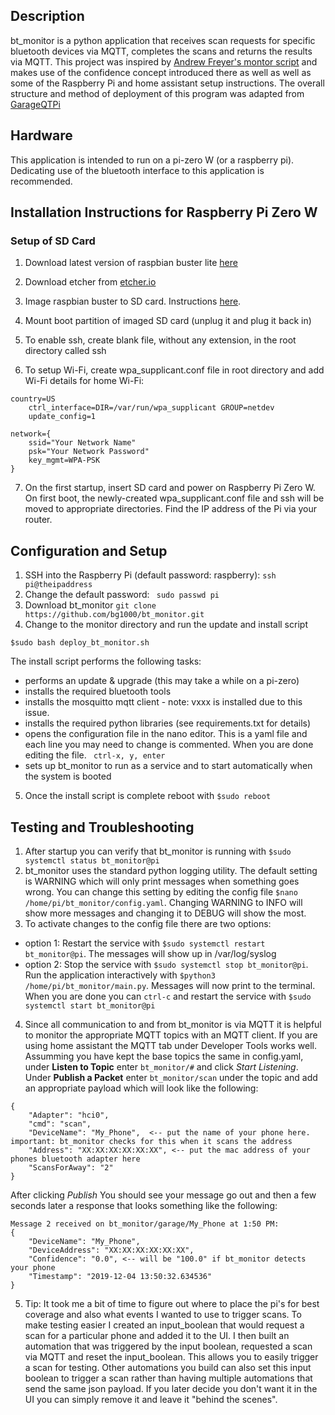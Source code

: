 ## Description

bt_monitor is a python application that receives scan requests for specific bluetooth devices via MQTT, completes the scans and returns the results via MQTT. This project was inspired by [Andrew Freyer's montor script](https://github.com/andrewjfreyer/monitor) and makes use of the confidence concept introduced there as well as well as some of the Raspberry Pi and home assistant setup instructions. The overall structure and method of deployment of this program was adapted from [GarageQTPi](https://github.com/Jerrkawz/GarageQTPi)

## Hardware

This application is intended to run on a pi-zero W (or a raspberry pi). Dedicating use of the bluetooth interface to this application is recommended.

## Installation Instructions for Raspberry Pi Zero W
### Setup of SD Card
1. Download latest version of raspbian buster lite [here](https://www.raspberrypi.org/downloads/raspbian/)

2. Download etcher from [etcher.io](https://www.balena.io/etcher/)

3. Image raspbian buster to SD card. Instructions [here](https://magpi.raspberrypi.org/articles/pi-sd-etcher).

4. Mount boot partition of imaged SD card (unplug it and plug it back in)

5. To enable ssh, create blank file, without any extension, in the root directory called ssh

6. To setup Wi-Fi, create wpa_supplicant.conf file in root directory and add Wi-Fi details for home Wi-Fi:

```
country=US
    ctrl_interface=DIR=/var/run/wpa_supplicant GROUP=netdev
    update_config=1

network={
    ssid="Your Network Name"
    psk="Your Network Password"
    key_mgmt=WPA-PSK
}
```
7. On the first startup, insert SD card and power on Raspberry Pi Zero W. On first boot, the newly-created wpa_supplicant.conf file and ssh will be moved to appropriate directories. Find the IP address of the Pi via your router.
## Configuration and Setup
1. SSH into the Raspberry Pi (default password: raspberry):
```ssh pi@theipaddress```
2. Change the default password:
``` sudo passwd pi```
3. Download bt_monitor
```git clone https://github.com/bg1000/bt_monitor.git```
4. Change to the monitor directory and run the update and install script
```cd bt_monitor
$sudo bash deploy_bt_monitor.sh
```
The install script performs the following tasks:
- performs an update & upgrade (this may take a while on a pi-zero)
- installs the required bluetooth tools
- installs the mosquitto mqtt client - note: vxxx is installed due to this issue.
- installs the required python libraries (see requirements.txt for details)
- opens the configuration file in the nano editor.  This is a yaml file and each line you may need to change is commented.  When you are done editing the file. ``` ctrl-x, y, enter```
- sets up bt_monitor to run as a service and to start automatically when the system is booted
5. Once the install script is complete reboot with ```$sudo reboot```
## Testing and Troubleshooting
1. After startup you can verify that bt_monitor is running with ```$sudo systemctl status bt_monitor@pi```
2. bt_monitor uses the standard python logging utility.  The default setting is WARNING which will only print messages when something goes wrong.  You can change this setting by editing the config file ```$nano /home/pi/bt_monitor/config.yaml```.  Changing WARNING to INFO will show more messages and changing it to DEBUG will show the most.
3. To activate changes to the config file there are two options: 
- option 1: Restart the service with ```$sudo systemctl restart bt_monitor@pi```.  The messages will show up in /var/log/syslog
- option 2: Stop the service with ```$sudo systemctl stop bt_monitor@pi```. Run the application interactively with ```$python3 /home/pi/bt_monitor/main.py```. Messages will now print to the terminal.  When you are done you can ```ctrl-c``` and restart the service with ```$sudo systemctl start bt_monitor@pi```
4. Since all communication to and from bt_monitor is via MQTT it is helpful to monitor the appropriate MQTT topics with an MQTT client.  If you are using home assistant the MQTT tab under Developer Tools works well.  Assumming you have kept the base topics the same in config.yaml, under **Listen to Topic** enter  ```bt_monitor/#``` and click *Start Listening*. Under **Publish a Packet** enter ```bt_monitor/scan``` under the topic and add an appropriate payload which will look like the following:
```
{
    "Adapter": "hci0",
    "cmd": "scan",
    "DeviceName": "My_Phone",  <-- put the name of your phone here.  important: bt_monitor checks for this when it scans the address
    "Address": "XX:XX:XX:XX:XX:XX", <-- put the mac address of your phones bluetooth adapter here
    "ScansForAway": "2"
}
```
After clicking *Publish* You should see your message go out and then a few seconds later a response that looks something like the following:
```
Message 2 received on bt_monitor/garage/My_Phone at 1:50 PM:
{
    "DeviceName": "My_Phone",
    "DeviceAddress": "XX:XX:XX:XX:XX:XX",
    "Confidence": "0.0", <-- will be "100.0" if bt_monitor detects your phone
    "Timestamp": "2019-12-04 13:50:32.634536"
}
```
5. Tip: It took me a bit of time to figure out where to place the pi's for best coverage and also what events I wanted to use to trigger scans.  To make testing easier I created an input_boolean that would request a scan for a particular phone and added it to the UI.  I then built an automation that was triggered by the input boolean, requested a scan via MQTT and reset the input_boolean.  This allows you to easily trigger a scan for testing. Other automations you build can also set this input boolean to trigger a scan rather than having multiple automations that send the same json payload. If you later decide you don't want it in the UI you can simply remove it and leave it "behind the scenes".







